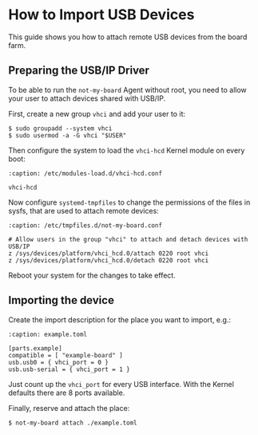 # How to Import USB Devices

This guide shows you how to attach remote USB devices from the board farm.

## Preparing the USB/IP Driver

To be able to run the `not-my-board` Agent without root, you need to allow your
user to attach devices shared with USB/IP.

First, create a new group `vhci` and add your user to it:
```{code-block} console
$ sudo groupadd --system vhci
$ sudo usermod -a -G vhci "$USER"
```

Then configure the system to load the `vhci-hcd` Kernel module on every boot:
```{code-block} none
:caption: /etc/modules-load.d/vhci-hcd.conf

vhci-hcd
```

Now configure `systemd-tmpfiles` to change the permissions of the files in
sysfs, that are used to attach remote devices:
```{code-block} none
:caption: /etc/tmpfiles.d/not-my-board.conf

# Allow users in the group "vhci" to attach and detach devices with USB/IP
z /sys/devices/platform/vhci_hcd.0/attach 0220 root vhci
z /sys/devices/platform/vhci_hcd.0/detach 0220 root vhci
```

Reboot your system for the changes to take effect.

## Importing the device

Create the import description for the place you want to import, e.g.:
```{code-block} toml
:caption: example.toml

[parts.example]
compatible = [ "example-board" ]
usb.usb0 = { vhci_port = 0 }
usb.usb-serial = { vhci_port = 1 }
```

Just count up the `vhci_port` for every USB interface. With the Kernel defaults
there are 8 ports available.

Finally, reserve and attach the place:
```console
$ not-my-board attach ./example.toml
```
